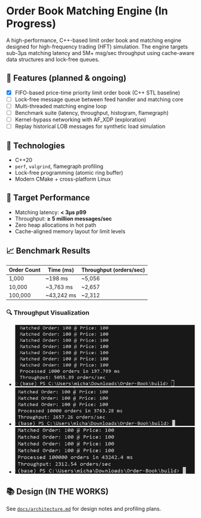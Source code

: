 # Order Book Matching Engine (In Progress)

A high-performance, C++-based limit order book and matching engine designed for high-frequency trading (HFT) simulation. The engine targets sub-3µs matching latency and 5M+ msg/sec throughput using cache-aware data structures and lock-free queues.

## 🧩 Features (planned & ongoing)

- [x] FIFO-based price-time priority limit order book (C++ STL baseline)
- [ ] Lock-free message queue between feed handler and matching core
- [ ] Multi-threaded matching engine loop
- [ ] Benchmark suite (latency, throughput, histogram, flamegraph)
- [ ] Kernel-bypass networking with AF_XDP (exploration)
- [ ] Replay historical LOB messages for synthetic load simulation

## 🔧 Technologies

- C++20
- `perf`, `valgrind`, flamegraph profiling
- Lock-free programming (atomic ring buffer)
- Modern CMake + cross-platform Linux

## 🎯 Target Performance

- Matching latency: **< 3µs p99**
- Throughput: **≥ 5 million messages/sec**
- Zero heap allocations in hot path
- Cache-aligned memory layout for limit levels

## 📈 Benchmark Results

| Order Count | Time (ms) | Throughput (orders/sec) |
|-------------|-----------|--------------------------|
| 1,000       | ~198 ms   | ~5,056                   |
| 10,000      | ~3,763 ms | ~2,657                   |
| 100,000     | ~43,242 ms| ~2,312                   |

### 🔍 Throughput Visualization

- ![1000 Orders](1000.png)
- ![10,000 Orders](10000.png)
- ![100,000 Orders](100000.png)


## 📚 Design (IN THE WORKS)

See [`docs/architecture.md`](docs/architecture.md) for design notes and profiling plans.
